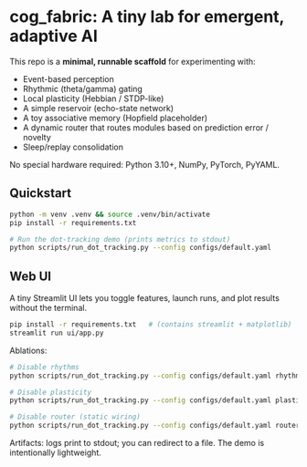 # cog_fabric: A tiny lab for emergent, adaptive AI

This repo is a **minimal, runnable scaffold** for experimenting with:
- Event-based perception
- Rhythmic (theta/gamma) gating
- Local plasticity (Hebbian / STDP-like)
- A simple reservoir (echo-state network)
- A toy associative memory (Hopfield placeholder)
- A dynamic router that routes modules based on prediction error / novelty
- Sleep/replay consolidation

No special hardware required: Python 3.10+, NumPy, PyTorch, PyYAML.

## Quickstart

```bash
python -m venv .venv && source .venv/bin/activate
pip install -r requirements.txt

# Run the dot-tracking demo (prints metrics to stdout)
python scripts/run_dot_tracking.py --config configs/default.yaml
```

## Web UI

A tiny Streamlit UI lets you toggle features, launch runs, and plot results without the terminal.

```bash
pip install -r requirements.txt   # (contains streamlit + matplotlib)
streamlit run ui/app.py
```


Ablations:
```bash
# Disable rhythms
python scripts/run_dot_tracking.py --config configs/default.yaml rhythms.enabled=false

# Disable plasticity
python scripts/run_dot_tracking.py --config configs/default.yaml plasticity.enabled=false

# Disable router (static wiring)
python scripts/run_dot_tracking.py --config configs/default.yaml router.enabled=false
```

Artifacts: logs print to stdout; you can redirect to a file. The demo is intentionally lightweight.
